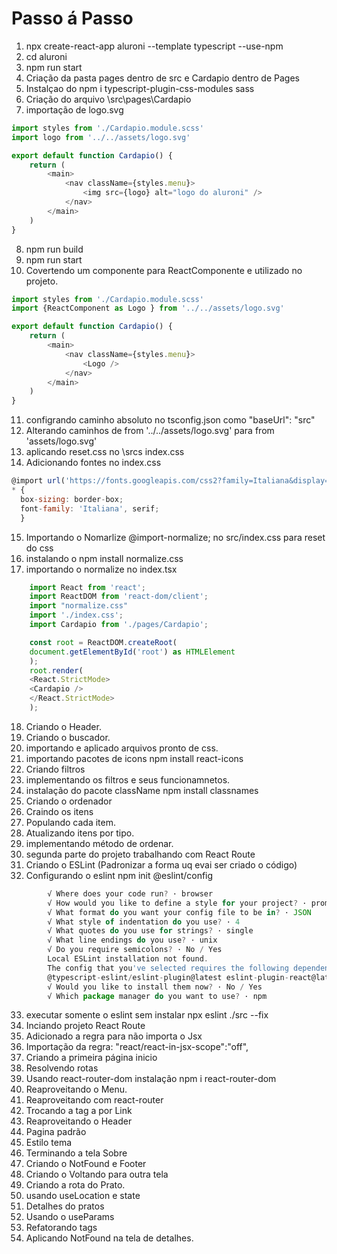 # Passo á Passo

1. npx create-react-app aluroni --template typescript --use-npm
2. cd aluroni
3. npm run start
4. Criação da pasta pages dentro de src e Cardapio dentro de Pages
5. Instalçao do npm i typescript-plugin-css-modules sass
6. Criação do arquivo \src\pages\Cardapio
7. importação de logo.svg

```js
import styles from './Cardapio.module.scss'
import logo from '../../assets/logo.svg'

export default function Cardapio() {
    return (
        <main>
            <nav className={styles.menu}>
                <img src={logo} alt="logo do aluroni" />
            </nav>
        </main>
    )
}

```

8. npm run build
9. npm run start
10. Covertendo um componente para ReactComponente e utilizado no projeto.

```js
import styles from './Cardapio.module.scss'
import {ReactComponent as Logo } from '../../assets/logo.svg'

export default function Cardapio() {
    return (
        <main>
            <nav className={styles.menu}>
                <Logo />
            </nav>
        </main>
    )
}

```

11. configrando caminho absoluto no tsconfig.json como "baseUrl": "src"
12. Alterando caminhos de from '../../assets/logo.svg' para from 'assets/logo.svg'
13. aplicando reset.css no \srcs index.css
14. Adicionando fontes no index.css

```js
@import url('https://fonts.googleapis.com/css2?family=Italiana&display=swap');
* {
  box-sizing: border-box;
  font-family: 'Italiana', serif;
  }

```

15. Importando o Nomarlize @import-normalize; no src/index.css para reset do css
16. instalando o npm install normalize.css
17. importando o normalize no index.tsx

```js
    import React from 'react';
    import ReactDOM from 'react-dom/client';
    import "normalize.css"
    import './index.css';
    import Cardapio from './pages/Cardapio';

    const root = ReactDOM.createRoot(
    document.getElementById('root') as HTMLElement
    );
    root.render(
    <React.StrictMode>
    <Cardapio />
    </React.StrictMode>
    );

```

18. Criando o Header.
19. Criando o buscador.
20. importando e aplicado arquivos pronto de css.
21. importando pacotes de icons npm install react-icons
22. Criando filtros
23. implementando os filtros e seus funcionamnetos.
24. instalação do pacote className npm install classnames
25. Criando o ordenador
26. Craindo os itens
27. Populando cada item.
28. Atualizando itens por tipo.
29. implementando método de ordenar.
30. segunda parte do projeto trabalhando com React Route
31. Criando o ESLint (Padronizar a forma uq evai ser criado o código)
32. Configurando o eslint npm init @eslint/config

```js
        √ Where does your code run? · browser
        √ How would you like to define a style for your project? · prompt
        √ What format do you want your config file to be in? · JSON
        √ What style of indentation do you use? · 4
        √ What quotes do you use for strings? · single
        √ What line endings do you use? · unix
        √ Do you require semicolons? · No / Yes
        Local ESLint installation not found.
        The config that you've selected requires the following dependencies:
        @typescript-eslint/eslint-plugin@latest eslint-plugin-react@latest @typescript-eslint/parser@latest eslint@latest
        √ Would you like to install them now? · No / Yes
        √ Which package manager do you want to use? · npm

```

33. executar somente o eslint sem instalar npx eslint ./src --fix
34. Inciando projeto React Route
35. Adicionado a regra para não importa o Jsx
36. Importação da regra: "react/react-in-jsx-scope":"off",
37. Criando a primeira página inicio
38. Resolvendo rotas
39. Usando react-router-dom instalação npm i react-router-dom
40. Reaproveitando o Menu.
41. Reaproveitando com react-router
42. Trocando a tag a por Link
43. Reaproveitando o Header
44. Pagina padrão
45. Estilo tema
46. Terminando a tela Sobre
47. Criando o NotFound e Footer
48. Criando o Voltando para outra tela
49. Criando a rota do Prato.
50. usando useLocation e state
51. Detalhes do pratos
52. Usando o useParams
53. Refatorando tags
54. Aplicando NotFound na tela de detalhes.
